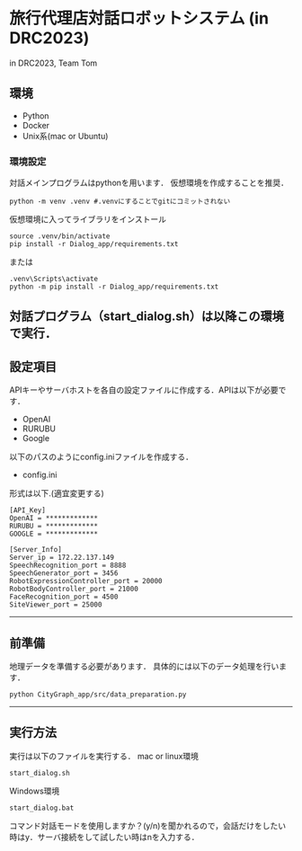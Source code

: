 # 旅行代理店対話ロボットシステム (in DRC2023)
in DRC2023, Team Tom

## 環境
- Python
- Docker
- Unix系(mac or Ubuntu)
  
### 環境設定
対話メインプログラムはpythonを用います．
仮想環境を作成することを推奨．
```
python -m venv .venv #.venvにすることでgitにコミットされない
```

仮想環境に入ってライブラリをインストール
```
source .venv/bin/activate
pip install -r Dialog_app/requirements.txt
```
または
```
.venv\Scripts\activate
python -m pip install -r Dialog_app/requirements.txt
```
対話プログラム（start_dialog.sh）は以降この環境で実行．
---
## 設定項目
APIキーやサーバホストを各自の設定ファイルに作成する．APIは以下が必要です．
- OpenAI
- RURUBU
- Google
  
以下のパスのようにconfig.iniファイルを作成する．
- config.ini

形式は以下.(適宜変更する)

```
[API_Key]
OpenAI = *************
RURUBU = *************
GOOGLE = *************

[Server_Info]
Server_ip = 172.22.137.149
SpeechRecognition_port = 8888
SpeechGenerator_port = 3456
RobotExpressionController_port = 20000
RobotBodyController_port = 21000
FaceRecognition_port = 4500
SiteViewer_port = 25000
```

---
## 前準備
地理データを準備する必要があります．
具体的には以下のデータ処理を行います．

```
python CityGraph_app/src/data_preparation.py
```

---
## 実行方法
実行は以下のファイルを実行する．
mac or linux環境
```
start_dialog.sh
```
Windows環境
```
start_dialog.bat
```

コマンド対話モードを使用しますか？(y/n)を聞かれるので，会話だけをしたい時はy．サーバ接続をして試したい時はnを入力する．
